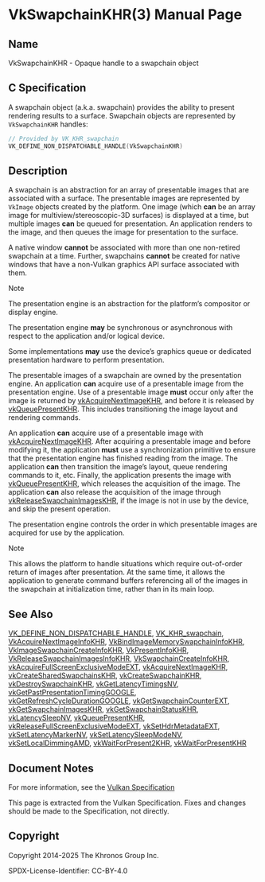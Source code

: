 # VkSwapchainKHR(3) Manual Page

## Name

VkSwapchainKHR - Opaque handle to a swapchain object



## [](#_c_specification)C Specification

A swapchain object (a.k.a. swapchain) provides the ability to present rendering results to a surface. Swapchain objects are represented by `VkSwapchainKHR` handles:

```c++
// Provided by VK_KHR_swapchain
VK_DEFINE_NON_DISPATCHABLE_HANDLE(VkSwapchainKHR)
```

## [](#_description)Description

A swapchain is an abstraction for an array of presentable images that are associated with a surface. The presentable images are represented by `VkImage` objects created by the platform. One image (which **can** be an array image for multiview/stereoscopic-3D surfaces) is displayed at a time, but multiple images **can** be queued for presentation. An application renders to the image, and then queues the image for presentation to the surface.

A native window **cannot** be associated with more than one non-retired swapchain at a time. Further, swapchains **cannot** be created for native windows that have a non-Vulkan graphics API surface associated with them.

Note

The presentation engine is an abstraction for the platform’s compositor or display engine.

The presentation engine **may** be synchronous or asynchronous with respect to the application and/or logical device.

Some implementations **may** use the device’s graphics queue or dedicated presentation hardware to perform presentation.

The presentable images of a swapchain are owned by the presentation engine. An application **can** acquire use of a presentable image from the presentation engine. Use of a presentable image **must** occur only after the image is returned by [vkAcquireNextImageKHR](https://registry.khronos.org/vulkan/specs/latest/man/html/vkAcquireNextImageKHR.html), and before it is released by [vkQueuePresentKHR](https://registry.khronos.org/vulkan/specs/latest/man/html/vkQueuePresentKHR.html). This includes transitioning the image layout and rendering commands.

An application **can** acquire use of a presentable image with [vkAcquireNextImageKHR](https://registry.khronos.org/vulkan/specs/latest/man/html/vkAcquireNextImageKHR.html). After acquiring a presentable image and before modifying it, the application **must** use a synchronization primitive to ensure that the presentation engine has finished reading from the image. The application **can** then transition the image’s layout, queue rendering commands to it, etc. Finally, the application presents the image with [vkQueuePresentKHR](https://registry.khronos.org/vulkan/specs/latest/man/html/vkQueuePresentKHR.html), which releases the acquisition of the image. The application **can** also release the acquisition of the image through [vkReleaseSwapchainImagesKHR](https://registry.khronos.org/vulkan/specs/latest/man/html/vkReleaseSwapchainImagesKHR.html), if the image is not in use by the device, and skip the present operation.

The presentation engine controls the order in which presentable images are acquired for use by the application.

Note

This allows the platform to handle situations which require out-of-order return of images after presentation. At the same time, it allows the application to generate command buffers referencing all of the images in the swapchain at initialization time, rather than in its main loop.

## [](#_see_also)See Also

[VK\_DEFINE\_NON\_DISPATCHABLE\_HANDLE](https://registry.khronos.org/vulkan/specs/latest/man/html/VK_DEFINE_NON_DISPATCHABLE_HANDLE.html), [VK\_KHR\_swapchain](https://registry.khronos.org/vulkan/specs/latest/man/html/VK_KHR_swapchain.html), [VkAcquireNextImageInfoKHR](https://registry.khronos.org/vulkan/specs/latest/man/html/VkAcquireNextImageInfoKHR.html), [VkBindImageMemorySwapchainInfoKHR](https://registry.khronos.org/vulkan/specs/latest/man/html/VkBindImageMemorySwapchainInfoKHR.html), [VkImageSwapchainCreateInfoKHR](https://registry.khronos.org/vulkan/specs/latest/man/html/VkImageSwapchainCreateInfoKHR.html), [VkPresentInfoKHR](https://registry.khronos.org/vulkan/specs/latest/man/html/VkPresentInfoKHR.html), [VkReleaseSwapchainImagesInfoKHR](https://registry.khronos.org/vulkan/specs/latest/man/html/VkReleaseSwapchainImagesInfoKHR.html), [VkSwapchainCreateInfoKHR](https://registry.khronos.org/vulkan/specs/latest/man/html/VkSwapchainCreateInfoKHR.html), [vkAcquireFullScreenExclusiveModeEXT](https://registry.khronos.org/vulkan/specs/latest/man/html/vkAcquireFullScreenExclusiveModeEXT.html), [vkAcquireNextImageKHR](https://registry.khronos.org/vulkan/specs/latest/man/html/vkAcquireNextImageKHR.html), [vkCreateSharedSwapchainsKHR](https://registry.khronos.org/vulkan/specs/latest/man/html/vkCreateSharedSwapchainsKHR.html), [vkCreateSwapchainKHR](https://registry.khronos.org/vulkan/specs/latest/man/html/vkCreateSwapchainKHR.html), [vkDestroySwapchainKHR](https://registry.khronos.org/vulkan/specs/latest/man/html/vkDestroySwapchainKHR.html), [vkGetLatencyTimingsNV](https://registry.khronos.org/vulkan/specs/latest/man/html/vkGetLatencyTimingsNV.html), [vkGetPastPresentationTimingGOOGLE](https://registry.khronos.org/vulkan/specs/latest/man/html/vkGetPastPresentationTimingGOOGLE.html), [vkGetRefreshCycleDurationGOOGLE](https://registry.khronos.org/vulkan/specs/latest/man/html/vkGetRefreshCycleDurationGOOGLE.html), [vkGetSwapchainCounterEXT](https://registry.khronos.org/vulkan/specs/latest/man/html/vkGetSwapchainCounterEXT.html), [vkGetSwapchainImagesKHR](https://registry.khronos.org/vulkan/specs/latest/man/html/vkGetSwapchainImagesKHR.html), [vkGetSwapchainStatusKHR](https://registry.khronos.org/vulkan/specs/latest/man/html/vkGetSwapchainStatusKHR.html), [vkLatencySleepNV](https://registry.khronos.org/vulkan/specs/latest/man/html/vkLatencySleepNV.html), [vkQueuePresentKHR](https://registry.khronos.org/vulkan/specs/latest/man/html/vkQueuePresentKHR.html), [vkReleaseFullScreenExclusiveModeEXT](https://registry.khronos.org/vulkan/specs/latest/man/html/vkReleaseFullScreenExclusiveModeEXT.html), [vkSetHdrMetadataEXT](https://registry.khronos.org/vulkan/specs/latest/man/html/vkSetHdrMetadataEXT.html), [vkSetLatencyMarkerNV](https://registry.khronos.org/vulkan/specs/latest/man/html/vkSetLatencyMarkerNV.html), [vkSetLatencySleepModeNV](https://registry.khronos.org/vulkan/specs/latest/man/html/vkSetLatencySleepModeNV.html), [vkSetLocalDimmingAMD](https://registry.khronos.org/vulkan/specs/latest/man/html/vkSetLocalDimmingAMD.html), [vkWaitForPresent2KHR](https://registry.khronos.org/vulkan/specs/latest/man/html/vkWaitForPresent2KHR.html), [vkWaitForPresentKHR](https://registry.khronos.org/vulkan/specs/latest/man/html/vkWaitForPresentKHR.html)

## [](#_document_notes)Document Notes

For more information, see the [Vulkan Specification](https://registry.khronos.org/vulkan/specs/latest/html/vkspec.html#VkSwapchainKHR)

This page is extracted from the Vulkan Specification. Fixes and changes should be made to the Specification, not directly.

## [](#_copyright)Copyright

Copyright 2014-2025 The Khronos Group Inc.

SPDX-License-Identifier: CC-BY-4.0